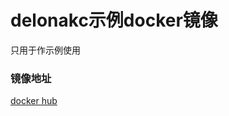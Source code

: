 # delonakc示例docker镜像
只用于作示例使用


### 镜像地址

[docker hub ](https://cloud.docker.com/repository/docker/delonakc/mongo)